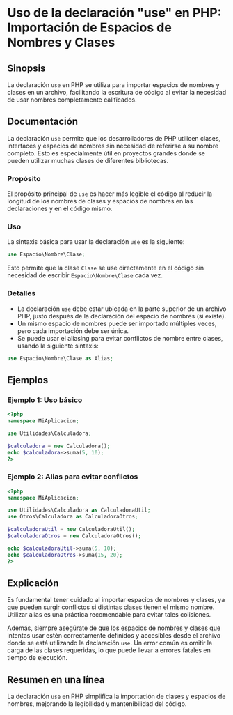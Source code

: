 <!--
Meta Description: # Uso de la declaración "use" en PHP: Importación de Espacios de Nombres y Clases ## Sinopsis La declaración `use` en PHP se utiliza para importar esp...
Meta Keywords: use, php, nombres, clases, declaración
-->

# Uso de la declaración "use" en PHP: Importación de Espacios de Nombres y Clases

## Sinopsis
La declaración `use` en PHP se utiliza para importar espacios de nombres y clases en un archivo, facilitando la escritura de código al evitar la necesidad de usar nombres completamente calificados.

## Documentación
La declaración `use` permite que los desarrolladores de PHP utilicen clases, interfaces y espacios de nombres sin necesidad de referirse a su nombre completo. Esto es especialmente útil en proyectos grandes donde se pueden utilizar muchas clases de diferentes bibliotecas.

### Propósito
El propósito principal de `use` es hacer más legible el código al reducir la longitud de los nombres de clases y espacios de nombres en las declaraciones y en el código mismo.

### Uso
La sintaxis básica para usar la declaración `use` es la siguiente:

```php
use Espacio\Nombre\Clase;
```

Esto permite que la clase `Clase` se use directamente en el código sin necesidad de escribir `Espacio\Nombre\Clase` cada vez.

### Detalles
- La declaración `use` debe estar ubicada en la parte superior de un archivo PHP, justo después de la declaración del espacio de nombres (si existe).
- Un mismo espacio de nombres puede ser importado múltiples veces, pero cada importación debe ser única.
- Se puede usar el aliasing para evitar conflictos de nombre entre clases, usando la siguiente sintaxis:

```php
use Espacio\Nombre\Clase as Alias;
```

## Ejemplos

### Ejemplo 1: Uso básico
```php
<?php
namespace MiAplicacion;

use Utilidades\Calculadora;

$calculadora = new Calculadora();
echo $calculadora->suma(5, 10);
?>
```

### Ejemplo 2: Alias para evitar conflictos
```php
<?php
namespace MiAplicacion;

use Utilidades\Calculadora as CalculadoraUtil;
use Otros\Calculadora as CalculadoraOtros;

$calculadoraUtil = new CalculadoraUtil();
$calculadoraOtros = new CalculadoraOtros();

echo $calculadoraUtil->suma(5, 10);
echo $calculadoraOtros->suma(15, 20);
?>
```

## Explicación
Es fundamental tener cuidado al importar espacios de nombres y clases, ya que pueden surgir conflictos si distintas clases tienen el mismo nombre. Utilizar alias es una práctica recomendable para evitar tales colisiones.

Además, siempre asegúrate de que los espacios de nombres y clases que intentas usar estén correctamente definidos y accesibles desde el archivo donde se está utilizando la declaración `use`. Un error común es omitir la carga de las clases requeridas, lo que puede llevar a errores fatales en tiempo de ejecución.

## Resumen en una línea
La declaración `use` en PHP simplifica la importación de clases y espacios de nombres, mejorando la legibilidad y mantenibilidad del código.